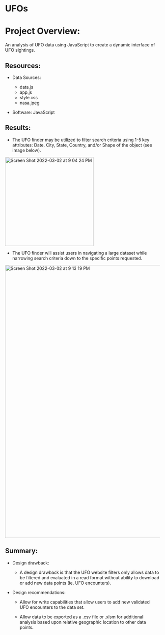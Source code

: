 # UFOs

# Project Overview:
An analysis of UFO data using JavaScript to create a dynamic interface of UFO sightings.

## Resources:

* Data Sources:
    - data.js
    - app.js
    - style.css
    - nasa.jpeg

* Software: JavaScript

## Results:
- The UFO finder may be utilized to filter search criteria using 1-5 key attributes: Date, City, State, Country, and/or Shape of the object (see image below). 

<img width="288" alt="Screen Shot 2022-03-02 at 9 04 24 PM" src="https://user-images.githubusercontent.com/93015602/156499814-293fe046-a38c-4002-8867-fb1c16506911.png">

- The UFO finder will assist users in navigating a large dataset while narrowing search criteria down to the specific points requested. 

<img width="885" alt="Screen Shot 2022-03-02 at 9 13 19 PM" src="https://user-images.githubusercontent.com/93015602/156500721-00fedb0f-e9c9-44fa-95d1-7f3772ef22eb.png">

## Summary:

- Design drawback: 

    * A design drawback is that the UFO website filters only allows data to be filtered and evaluated in a read format without ability to download or add new data points (ie. UFO encounters). 

- Design recommendations: 

    *  Allow for write capabilities that allow users to add new validated UFO encounters to the data set. 

    * Allow data to be exported as a .csv file or .xlsm for additional analysis based upon relative geographic location to other data points. 
